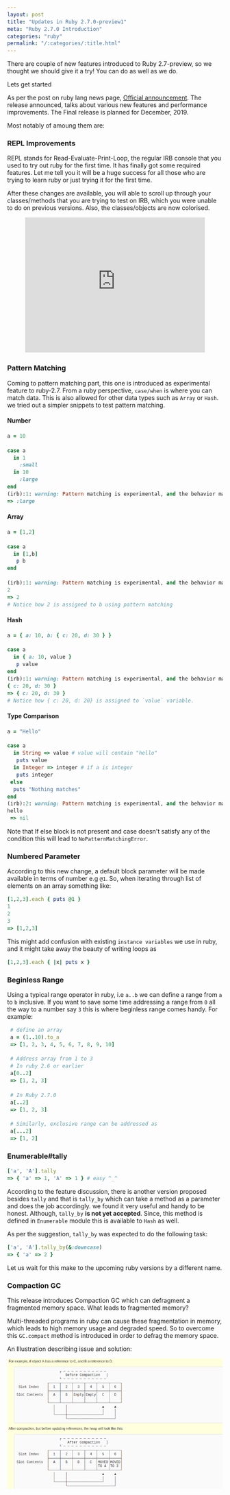 ```yaml
---
layout: post
title: "Updates in Ruby 2.7.0-preview1"
meta: "Ruby 2.7.0 Introduction"
categories: "ruby"
permalink: "/:categories/:title.html"
---
```


There are couple of new features introduced to Ruby 2.7-preview, so we thought we should give it a try! You can do as well as we do.

Lets get started

As per the post on ruby lang news page, [Official announcement](https://www.ruby-lang.org/en/news/2019/05/30/ruby-2-7-0-preview1-released/). The release announced, talks about various new features and performance improvements. The Final release is planned for December, 2019.

Most notably of amoung them are:

### REPL Improvements
REPL stands for Read-Evaluate-Print-Loop, the regular IRB console that you used to try out ruby for the first time. It has finally got some required features. Let me tell you it will be a huge success for all those who are trying to learn ruby or just trying it for the first time.

After these changes are available, you will able to scroll up through your classes/methods that you are trying to test on IRB, which you were unable to do on previous versions. Also, the classes/objects are now colorised.

<div style="display: table;margin: 0 auto;">
  <iframe width="420" height="315" src="https://cache.ruby-lang.org/pub/media/irb_improved_with_key_take2.mp4" frameborder="0" allowfullscreen></iframe>
</div>

### Pattern Matching
Coming to pattern matching part, this one is introduced as experimental feature to ruby-2.7. From a ruby perspective, `case/when` is where you can match data. This is also allowed for other data types such as `Array` or `Hash`. we tried out a simpler snippets to test pattern matching.

#### Number

```ruby
a = 10

case a
  in 1
    :small
  in 10
    :large
end
(irb):1: warning: Pattern matching is experimental, and the behavior may change in future versions of Ruby!
=> :large
```

#### Array

```ruby
a = [1,2]

case a
  in [1,b]
   p b
end

(irb):1: warning: Pattern matching is experimental, and the behavior may change in future versions of Ruby!
2
=> 2
# Notice how 2 is assigned to b using pattern matching
```
#### Hash
```ruby
a = { a: 10, b: { c: 20, d: 30 } }

case a
  in { a: 10, value }
   p value
end
(irb):1: warning: Pattern matching is experimental, and the behavior may change in future versions of Ruby!
{ c: 20, d: 30 }
=> { c: 20, d: 30 }
# Notice how { c: 20, d: 20} is assigned to `value` variable.
```

#### Type Comparison
```ruby
a = "Hello"

case a
  in String => value # value will contain "hello"
   puts value
  in Integer => integer # if a is integer
   puts integer
 else
  puts "Nothing matches"
end
(irb):2: warning: Pattern matching is experimental, and the behavior may change in future versions of Ruby!
hello
 => nil
```

Note that If else block is not present and case doesn't satisfy any of the condition this will lead to `NoPatternMatchingError`.

### Numbered Parameter
According to this new change, a default block parameter will be made available in terms of number e.g `@1`. So, when iterating through list of elements on an array something like:

```ruby
[1,2,3].each { puts @1 }
1
2
3
=> [1,2,3]
```
This might add confusion with existing `instance variables` we use in ruby, and it might take away the beauty of writing loops as
```ruby
[1,2,3].each { |x| puts x }
```
### Beginless Range
Using a typical range operator in ruby, i.e `a..b` we can define a range from `a` to `b` inclusive. If you want to save some time addressing a range from `0` all the way to a number say `3` this is where beginless range comes handy. For example:
```ruby
 # define an array
 a = (1..10).to_a
 => [1, 2, 3, 4, 5, 6, 7, 8, 9, 10]

 # Address array from 1 to 3
 # In ruby 2.6 or earlier
 a[0..2]
 => [1, 2, 3]

 # In Ruby 2.7.0
 a[..2]
 => [1, 2, 3]

 # Similarly, exclusive range can be addressed as
 a[...2]
 => [1, 2]
```

### Enumerable#tally
```ruby
['a', 'A'].tally
=> { 'a' => 1, 'A' => 1 } # easy ^_^

```
According to the feature discussion, there is another version proposed besides `tally` and that is `tally_by` which can take a method as a parameter and does the job accordingly. we found it very useful and handy to be honest. Although, `tally_by` **is not yet accepted**. Since, this method is defined in `Enumerable` module this is available to `Hash` as well.

As per the suggestion, `tally_by` was expected to do the following task:

```ruby
['a', 'A'].tally_by(&:downcase)
=> { 'a' => 2 }
```
Let us wait for this make to the upcoming ruby versions by a different name.

### Compaction GC

This release introduces Compaction GC which can defragment a fragmented memory space.
What leads to fragmented memory?

Multi-threaded programs in ruby can cause these fragmentation in memory, which leads to high memory usage and degraded speed. So to overcome this `GC.compact` method is introduced in order to defrag the memory space.

An Illustration describing issue and solution:

![Compaction GC in Ruby 2.7.0][ruby_compaction]

[ruby_compaction]: /assets/images/updates-in-ruby-2-7-0-preview1/ruby-2-7-0-gc-compaction.png
